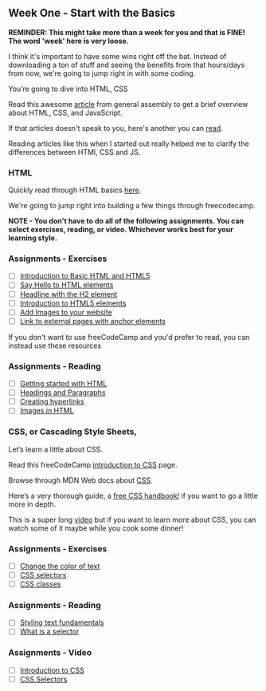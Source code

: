 
## Week One - Start with the Basics

**REMINDER: This might take more than a week for you and that is FINE! The word 'week' here is very loose.**

I think it's important to have some wins right off the bat. Instead of downloading a ton of stuff and seeing the benefits from that hours/days from now, we're going to jump right in with some coding.

You’re going to dive into HTML, CSS

Read this awesome [article](https://generalassemb.ly/blog/website-is-like-a-house/) from general assembly to get a brief overview about HTML, CSS, and JavaScript.

If that articles doesn't speak to you, here's another you can [read](https://blog.codeanalogies.com/2018/05/09/the-relationship-between-html-css-and-javascript-explained/).

Reading articles like this when I started out really helped me to clarify the differences between HTMl, CSS and JS.

### HTML

Quickly read through HTML basics [here](https://developer.mozilla.org/en-US/docs/Learn/Getting_started_with_the_web/HTML_basics).

We're going to jump right into building a few things through freecodecamp.

**NOTE - You don't have to do all of the following assignments. You can select exercises, reading, or video. Whichever works best for your learning style.**

### Assignments - Exercises
- [ ] [Introduction to Basic HTML and HTML5](https://www.freecodecamp.org/learn/responsive-web-design/basic-html-and-html5/)
- [ ] [Say Hello to HTML elements](https://www.freecodecamp.org/learn/responsive-web-design/basic-html-and-html5/say-hello-to-html-elements)
- [ ] [Headline with the H2 element](https://www.freecodecamp.org/learn/responsive-web-design/basic-html-and-html5/headline-with-the-h2-element)
- [ ] [Introduction to HTML5 elements](https://www.freecodecamp.org/learn/responsive-web-design/basic-html-and-html5/introduction-to-html5-elements)
- [ ] [Add Images to your website](https://www.freecodecamp.org/learn/responsive-web-design/basic-html-and-html5/add-images-to-your-website)
- [ ] [Link to external pages with anchor elements](https://www.freecodecamp.org/learn/responsive-web-design/basic-html-and-html5/link-to-external-pages-with-anchor-elements)

If you don't want to use freeCodeCamp and you'd prefer to read, you can instead use these resources

### Assignments - Reading
- [ ] [Getting started with HTML](https://developer.mozilla.org/en-US/docs/Learn/HTML/Introduction_to_HTML/Getting_started)
- [ ] [Headings and Paragraphs](https://developer.mozilla.org/en-US/docs/Learn/HTML/Introduction_to_HTML/HTML_text_fundamentals)
- [ ] [Creating hyperlinks](https://developer.mozilla.org/en-US/docs/Learn/HTML/Introduction_to_HTML/Creating_hyperlinks)
- [ ] [Images in HTML](https://developer.mozilla.org/en-US/docs/Learn/HTML/Multimedia_and_embedding/Images_in_HTML)

### CSS, or Cascading Style Sheets,

Let’s learn a little about CSS.

Read this freeCodeCamp [introduction to CSS](https://www.freecodecamp.org/learn/responsive-web-design/basic-css/) page.

Browse through MDN Web docs about [CSS](https://developer.mozilla.org/en-US/docs/Learn/CSS/First_steps/What_is_CSS).

Here’s a very thorough guide, a [free CSS handbook!](https://www.freecodecamp.org/news/the-css-handbook-a-handy-guide-to-css-for-developers-b56695917d11/) if you want to go a little more in depth.

This is a super long [video](https://www.freecodecamp.org/news/learn-css-in-this-free-6-hour-video-course/) but if you want to learn more about CSS, you can watch some of it maybe while you cook some dinner!

### Assignments - Exercises
- [ ] [Change the color of text](https://www.freecodecamp.org/learn/responsive-web-design/basic-css/change-the-color-of-text)
- [ ] [CSS selectors](https://www.freecodecamp.org/learn/responsive-web-design/basic-css/use-css-selectors-to-style-elements)
- [ ] [CSS classes](https://www.freecodecamp.org/learn/responsive-web-design/basic-css/use-a-css-class-to-style-an-element)

### Assignments - Reading
- [ ] [Styling text fundamentals](https://developer.mozilla.org/en-US/docs/Learn/CSS/Styling_text/Fundamentals)
- [ ] [What is a selector](https://developer.mozilla.org/en-US/docs/Learn/CSS/Building_blocks/Selectors)

### Assignments - Video
- [ ] [Introduction to CSS](https://www.youtube.com/watch?v=JohPX-uaPrE)
- [ ] [CSS Selectors](https://www.youtube.com/watch?v=dcCCOiQ1ZuM)